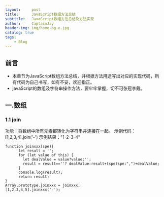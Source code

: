 ```yaml
---
layout:     post
title:      JavaScript数组方法总结
subtitle:   JavaScript数组方法总结及方法实现
author:     CaptainJay
header-img: img/home-bg-o.jpg
catalog: true
tags:
    - Blog
---
```


## 前言
  * 本章节为JavaScript数组方法总结，并根据方法用途写出对应的实现代码，所有代码为自己书写，如有不妥，欢迎指正。
  * javaScript的数组及字符串操作方法，要牢牢掌握，切不可张冠李戴。
## 一.数组
  ### 1.1 join
  功能：将数组中所有元素都转化为字符串并连接在一起。
  示例代码：[1,2,3,4].join('-')
  示例结果："1-2-3-4"
  ```
  function joinxxx(spe){
        let result = '';
        for (let value of this) {
          let dealValue = value?value:'';
          result = result==''? dealValue:result+(spe?spe:",")+dealValue;
        }
        console.log(result);
        return result;
  }
  Array.prototype.joinxxx = joinxxx;
  [1,2,3,4,5].joinxxx('-');
  ```
  
  
  
